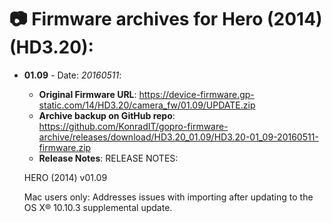 # 📷 Firmware archives for Hero (2014) (HD3.20):

- **01.09** - Date: *20160511*:
	- **Original Firmware URL**: https://device-firmware.gp-static.com/14/HD3.20/camera_fw/01.09/UPDATE.zip
	- **Archive backup on GitHub repo**: https://github.com/KonradIT/gopro-firmware-archive/releases/download/HD3.20_01.09/HD3.20-01_09-20160511-firmware.zip
	- **Release Notes**:
	RELEASE NOTES:
	
	HERO (2014) v01.09
	
	Mac users only: Addresses issues with importing after updating to the OS X®
	10.10.3 supplemental update.
	
	
				
